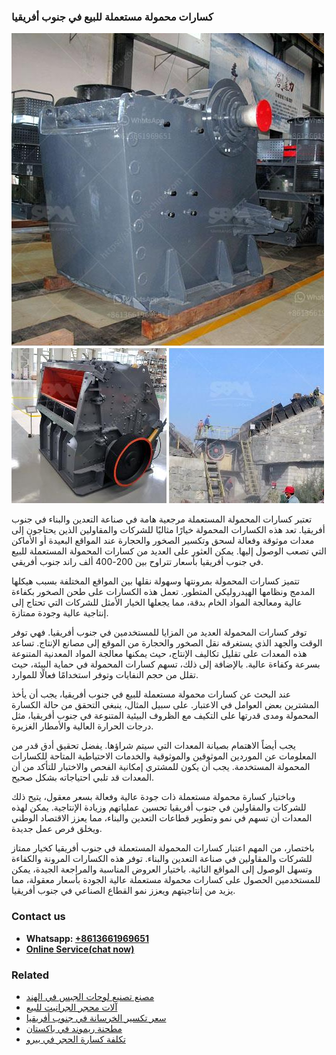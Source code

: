 <h3>كسارات محمولة مستعملة للبيع في جنوب أفريقيا</h3><img src='1701852692.jpg' alt=''><p>تعتبر كسارات المحمولة المستعملة مرجعية هامة في صناعة التعدين والبناء في جنوب أفريقيا. تعد هذه الكسارات المحمولة خيارًا مثاليًا للشركات والمقاولين الذين يحتاجون إلى معدات موثوقة وفعالة لسحق وتكسير الصخور والحجارة عند المواقع البعيدة أو الأماكن التي تصعب الوصول إليها. يمكن العثور على العديد من كسارات المحمولة المستعملة للبيع في جنوب أفريقيا بأسعار تتراوح بين 200-400 ألف راند جنوب أفريقي.</p><p>تتميز كسارات المحمولة بمرونتها وسهولة نقلها بين المواقع المختلفة بسبب هيكلها المدمج ونظامها الهيدروليكي المتطور. تعمل هذه الكسارات على طحن الصخور بكفاءة عالية ومعالجة المواد الخام بدقة، مما يجعلها الخيار الأمثل للشركات التي تحتاج إلى إنتاجية عالية وجودة ممتازة.</p><p>توفر كسارات المحمولة العديد من المزايا للمستخدمين في جنوب أفريقيا. فهي توفر الوقت والجهد الذي يستغرقه نقل الصخور والحجارة من الموقع إلى مصانع الإنتاج. تساعد هذه المعدات على تقليل تكاليف الإنتاج، حيث يمكنها معالجة المواد المعدنية المتنوعة بسرعة وكفاءة عالية. بالإضافة إلى ذلك، تسهم كسارات المحمولة في حماية البيئة، حيث تقلل من حجم النفايات وتوفر استخدامًا فعالًا للموارد.</p><p>عند البحث عن كسارات محمولة مستعملة للبيع في جنوب أفريقيا، يجب أن يأخذ المشترين بعض العوامل في الاعتبار. على سبيل المثال، ينبغي التحقق من حالة الكسارة المحمولة ومدى قدرتها على التكيف مع الظروف البيئية المتنوعة في جنوب أفريقيا، مثل درجات الحرارة العالية والأمطار الغزيرة.</p><p>يجب أيضاً الاهتمام بصيانة المعدات التي سيتم شراؤها. يفضل تحقيق أدق قدر من المعلومات عن الموردين الموثوقين والموثوقية والخدمات الاحتياطية المتاحة للكسارات المحمولة المستخدمة. يجب أن يكون للمشتري إمكانية الفحص والاختبار للتأكد من أن المعدات قد تلبي احتياجاته بشكل صحيح.</p><p>وباختيار كسارة محمولة مستعملة ذات جودة عالية وفعالة بسعر معقول، يتيح ذلك للشركات والمقاولين في جنوب أفريقيا تحسين عملياتهم وزيادة الإنتاجية. يمكن لهذه المعدات أن تسهم في نمو وتطوير قطاعات التعدين والبناء، مما يعزز الاقتصاد الوطني ويخلق فرص عمل جديدة.</p><p>باختصار، من المهم اعتبار كسارات المحمولة المستعملة في جنوب أفريقيا كخيار ممتاز للشركات والمقاولين في صناعة التعدين والبناء. توفر هذه الكسارات المرونة والكفاءة وتسهل الوصول إلى المواقع النائية. باختيار العروض المناسبة والمراجعة الجيدة، يمكن للمستخدمين الحصول على كسارات محمولة مستعملة عالية الجودة بأسعار معقولة، مما يزيد من إنتاجيتهم ويعزز نمو القطاع الصناعي في جنوب أفريقيا.</p><h3>Contact us</h3><ul><li><strong>Whatsapp:&nbsp;<a href="https://wa.me/8613661969651">+8613661969651</a></strong></li><li><a href="https://swt.shibang-china.com/?git&amp;zhl&amp;كسارات محمولة مستعملة للبيع في جنوب أفريقيا"><strong>Online Service(chat now)</strong></a></li></ul><h3>Related</h3><ul><li><a href='مصنع تصنيع لوحات الجبس في الهند.md'>مصنع تصنيع لوحات الجبس في الهند</a></li><li><a href='آلات محجر الجرانيت للبيع.md'>آلات محجر الجرانيت للبيع</a></li><li><a href='سعر تكسير الخرسانة في جنوب أفريقيا.md'>سعر تكسير الخرسانة في جنوب أفريقيا</a></li><li><a href='مطحنة ريموند في باكستان.md'>مطحنة ريموند في باكستان</a></li><li><a href='تكلفة كسارة الحجر في بيرو.md'>تكلفة كسارة الحجر في بيرو</a></li></ul>
